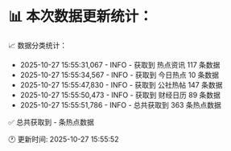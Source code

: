 📊 本次数据更新统计：
==========================

📈 数据分类统计：
- 2025-10-27 15:55:31,067 - INFO - 获取到 热点资讯 117 条数据
- 2025-10-27 15:55:34,567 - INFO - 获取到 今日热点 10 条数据
- 2025-10-27 15:55:47,830 - INFO - 获取到 公社热帖 147 条数据
- 2025-10-27 15:55:50,473 - INFO - 获取到 财经日历 89 条数据
- 2025-10-27 15:55:51,786 - INFO - 总共获取到 363 条热点数据

✅ 总共获取到 - 条热点数据

🕐 更新时间: 2025-10-27 15:55:52
